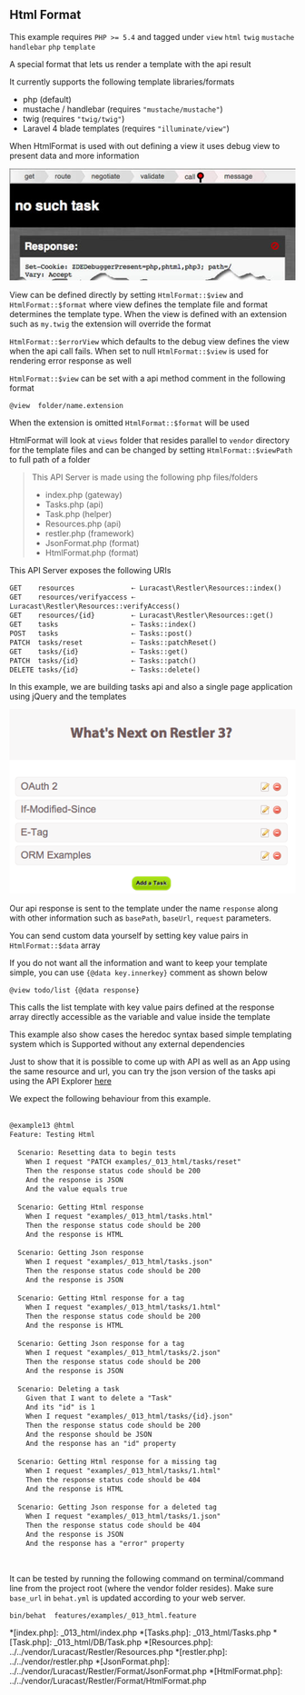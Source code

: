 ## Html Format 

 This example requires `PHP >= 5.4` and tagged under `view` `html` `twig` `mustache` `handlebar` `php` `template`


A special format that lets us render a template with the api result

It currently supports the following template libraries/formats

 - php (default)
 - mustache / handlebar (requires `"mustache/mustache"`)
 - twig (requires `"twig/twig"`)
 - Laravel 4 blade templates (requires `"illuminate/view"`)

When HtmlFormat is used with out defining a view it uses debug view to present
data and more information

[![Debug View](../resources/debug_view.jpg)](tasks/24)

View can be defined directly by setting `HtmlFormat::$view` and
`HtmlFormat::$format` where view defines the template file and format determines
the template type. When the view is defined with an extension such as `my.twig`
the extension will override the format

`HtmlFormat::$errorView` which defaults to the debug view defines the view when
the api call fails. When set to null `HtmlFormat::$view` is used for rendering
error response as well

`HtmlFormat::$view` can be set with a api method comment in the following format

    @view  folder/name.extension

When the extension is omitted `HtmlFormat::$format` will be used

HtmlFormat will look at `views` folder that resides parallel to `vendor` directory
for the template files and can be changed by setting `HtmlFormat::$viewPath` to
full path of a folder

> This API Server is made using the following php files/folders
> 
> * index.php      (gateway)
> * Tasks.php      (api)
> * Task.php      (helper)
> * Resources.php      (api)
> * restler.php      (framework)
> * JsonFormat.php      (format)
> * HtmlFormat.php      (format)

This API Server exposes the following URIs

    GET    resources              ⇠ Luracast\Restler\Resources::index()
    GET    resources/verifyaccess ⇠ Luracast\Restler\Resources::verifyAccess()
    GET    resources/{id}         ⇠ Luracast\Restler\Resources::get()
    GET    tasks                  ⇠ Tasks::index()
    POST   tasks                  ⇠ Tasks::post()
    PATCH  tasks/reset            ⇠ Tasks::patchReset()
    GET    tasks/{id}             ⇠ Tasks::get()
    PATCH  tasks/{id}             ⇠ Tasks::patch()
    DELETE tasks/{id}             ⇠ Tasks::delete()


In this example, we are building tasks api and also a single page application
using jQuery and the templates

[![Single Page App](../resources/html_view.png)](tasks)

Our api response is sent to the template under the name `response` along with other
information such as `basePath`, `baseUrl`, `request` parameters.

You can send custom data yourself by setting key value pairs in
`HtmlFormat::$data` array

If you do not want all the information and want to keep your template simple, you
can use `{@data key.innerkey}` comment as shown below

    @view todo/list {@data response}

This calls the list template with key value pairs defined at the response array
directly accessible as the variable and value inside the template

This example also show cases the heredoc syntax based simple templating system
which is Supported without any external dependencies

Just to show that it is possible to come up with API as well as an App using the
same resource and url, you can try the json version of the tasks api using the
API Explorer [here](explorer/index.html)




We expect the following behaviour from this example.

```gherkin

@example13 @html
Feature: Testing Html

  Scenario: Resetting data to begin tests
    When I request "PATCH examples/_013_html/tasks/reset"
    Then the response status code should be 200
    And the response is JSON
    And the value equals true

  Scenario: Getting Html response
    When I request "examples/_013_html/tasks.html"
    Then the response status code should be 200
    And the response is HTML

  Scenario: Getting Json response
    When I request "examples/_013_html/tasks.json"
    Then the response status code should be 200
    And the response is JSON

  Scenario: Getting Html response for a tag
    When I request "examples/_013_html/tasks/1.html"
    Then the response status code should be 200
    And the response is HTML

  Scenario: Getting Json response for a tag
    When I request "examples/_013_html/tasks/2.json"
    Then the response status code should be 200
    And the response is JSON

  Scenario: Deleting a task
    Given that I want to delete a "Task"
    And its "id" is 1
    When I request "examples/_013_html/tasks/{id}.json"
    Then the response status code should be 200
    And the response should be JSON
    And the response has an "id" property

  Scenario: Getting Html response for a missing tag
    When I request "examples/_013_html/tasks/1.html"
    Then the response status code should be 404
    And the response is HTML

  Scenario: Getting Json response for a deleted tag
    When I request "examples/_013_html/tasks/1.json"
    Then the response status code should be 404
    And the response is JSON
    And the response has a "error" property



```

It can be tested by running the following command on terminal/command line
from the project root (where the vendor folder resides). Make sure `base_url`
in `behat.yml` is updated according to your web server.

```bash
bin/behat  features/examples/_013_html.feature
```



*[index.php]: _013_html/index.php
*[Tasks.php]: _013_html/Tasks.php
*[Task.php]: _013_html/DB/Task.php
*[Resources.php]: ../../vendor/Luracast/Restler/Resources.php
*[restler.php]: ../../vendor/restler.php
*[JsonFormat.php]: ../../vendor/Luracast/Restler/Format/JsonFormat.php
*[HtmlFormat.php]: ../../vendor/Luracast/Restler/Format/HtmlFormat.php

